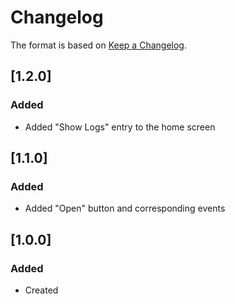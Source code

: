 # Changelog
The format is based on [Keep a Changelog](https://keepachangelog.com/en/1.0.0/).

## [1.2.0]
### Added
- Added "Show Logs" entry to the home screen

## [1.1.0]
### Added
- Added "Open" button and corresponding events

## [1.0.0]
### Added
- Created
